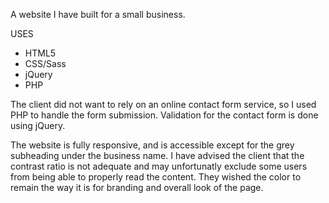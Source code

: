 A website I have built for a small business.

USES
- HTML5
- CSS/Sass
- jQuery
- PHP

The client did not want to rely on an online contact form service, so I used PHP to handle the form submission.
Validation for the contact form is done using jQuery.

The website is fully responsive, and is accessible except for the grey subheading under the business name.  I have advised the client that the contrast ratio is not adequate and may unfortunatly exclude some users from being able to properly read the content. They wished the color to remain the way it is for branding and overall look of the page.